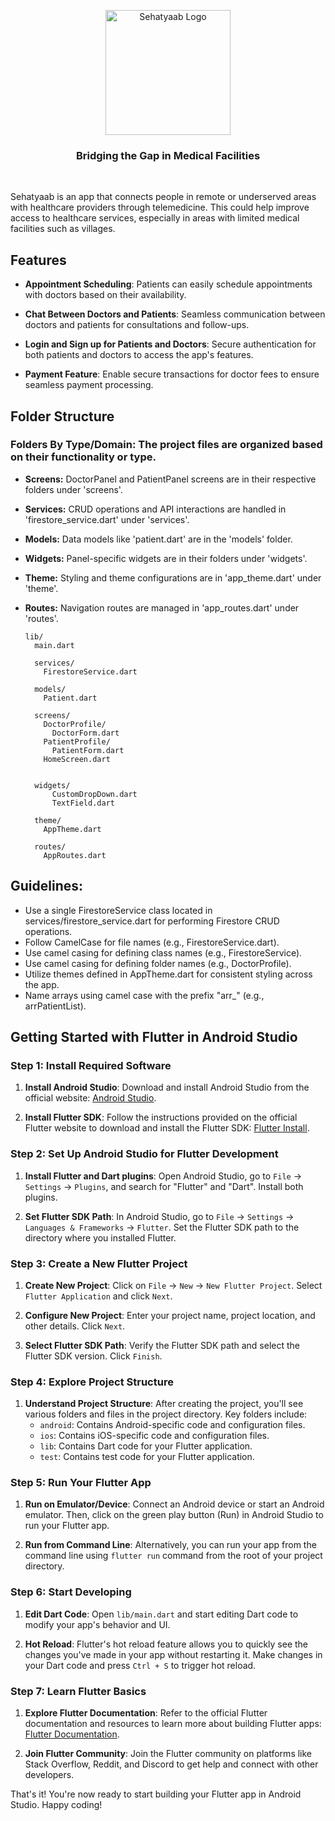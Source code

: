 

<p align="center">
  <img src="assets/images/sehatyaab-logo.png" alt="Sehatyaab Logo" width="200">
</p>

<h3 align="center">
 <b>Bridging the Gap in Medical Facilities</b> 
</h3>

<br/>

Sehatyaab is an app that connects people in remote or underserved areas with healthcare providers through telemedicine. This could help improve access to healthcare services, especially in areas with limited medical facilities such as villages.

## Features

- **Appointment Scheduling**: Patients can easily schedule appointments with doctors based on their availability.
  
- **Chat Between Doctors and Patients**: Seamless communication between doctors and patients for consultations and follow-ups.
  
- **Login and Sign up for Patients and Doctors**: Secure authentication for both patients and doctors to access the app's features.
  
- **Payment Feature**: Enable secure transactions for doctor fees to ensure seamless payment processing.

## Folder Structure

### Folders By Type/Domain: The project files are organized based on their functionality or type.
- **Screens:** DoctorPanel and PatientPanel screens are in their respective folders under 'screens'.
- **Services:** CRUD operations and API interactions are handled in 'firestore_service.dart' under 'services'.
- **Models:** Data models like 'patient.dart' are in the 'models' folder.
- **Widgets:** Panel-specific widgets are in their folders under 'widgets'.
- **Theme:** Styling and theme configurations are in 'app_theme.dart' under 'theme'.
- **Routes:** Navigation routes are managed in 'app_routes.dart' under 'routes'.

      lib/
        main.dart
      
        services/
          FirestoreService.dart
      
        models/
          Patient.dart
      
        screens/
          DoctorProfile/
            DoctorForm.dart
          PatientProfile/
            PatientForm.dart
          HomeScreen.dart
            
      
        widgets/
            CustomDropDown.dart
            TextField.dart
      
        theme/
          AppTheme.dart
      
        routes/
          AppRoutes.dart


## Guidelines:

- Use a single FirestoreService class located in services/firestore_service.dart for performing Firestore CRUD operations.
- Follow CamelCase for file names (e.g., FirestoreService.dart).
- Use camel casing for defining class names (e.g., FirestoreService).
- Use camel casing for defining folder names (e.g., DoctorProfile).
- Utilize themes defined in AppTheme.dart for consistent styling across the app.
- Name arrays using camel case with the prefix "arr_" (e.g., arrPatientList).

## Getting Started with Flutter in Android Studio

### Step 1: Install Required Software

1. **Install Android Studio**: Download and install Android Studio from the official website: [Android Studio](https://developer.android.com/studio).

2. **Install Flutter SDK**: Follow the instructions provided on the official Flutter website to download and install the Flutter SDK: [Flutter Install](https://flutter.dev/docs/get-started/install).

### Step 2: Set Up Android Studio for Flutter Development

1. **Install Flutter and Dart plugins**: Open Android Studio, go to `File` -> `Settings` -> `Plugins`, and search for "Flutter" and "Dart". Install both plugins.

2. **Set Flutter SDK Path**: In Android Studio, go to `File` -> `Settings` -> `Languages & Frameworks` -> `Flutter`. Set the Flutter SDK path to the directory where you installed Flutter.

### Step 3: Create a New Flutter Project

1. **Create New Project**: Click on `File` -> `New` -> `New Flutter Project`. Select `Flutter Application` and click `Next`.

2. **Configure New Project**: Enter your project name, project location, and other details. Click `Next`.

3. **Select Flutter SDK Path**: Verify the Flutter SDK path and select the Flutter SDK version. Click `Finish`.

### Step 4: Explore Project Structure

1. **Understand Project Structure**: After creating the project, you'll see various folders and files in the project directory. Key folders include:
   - `android`: Contains Android-specific code and configuration files.
   - `ios`: Contains iOS-specific code and configuration files.
   - `lib`: Contains Dart code for your Flutter application.
   - `test`: Contains test code for your Flutter application.

### Step 5: Run Your Flutter App

1. **Run on Emulator/Device**: Connect an Android device or start an Android emulator. Then, click on the green play button (Run) in Android Studio to run your Flutter app.

2. **Run from Command Line**: Alternatively, you can run your app from the command line using `flutter run` command from the root of your project directory.

### Step 6: Start Developing

1. **Edit Dart Code**: Open `lib/main.dart` and start editing Dart code to modify your app's behavior and UI.

2. **Hot Reload**: Flutter's hot reload feature allows you to quickly see the changes you've made in your app without restarting it. Make changes in your Dart code and press `Ctrl + S` to trigger hot reload.

### Step 7: Learn Flutter Basics

1. **Explore Flutter Documentation**: Refer to the official Flutter documentation and resources to learn more about building Flutter apps: [Flutter Documentation](https://flutter.dev/docs).

2. **Join Flutter Community**: Join the Flutter community on platforms like Stack Overflow, Reddit, and Discord to get help and connect with other developers.

That's it! You're now ready to start building your Flutter app in Android Studio. Happy coding!

